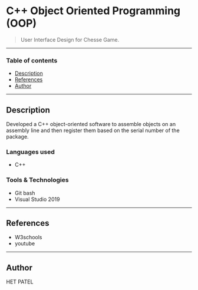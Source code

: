 # C++ Object Oriented Programming (OOP)

> User Interface Design for Chesse Game.
---
### Table of contents

- [Description](#description)
- [References](#references)
- [Author](#author)

---

## Description

Developed a C++ object-oriented software to assemble objects on an assembly line and then register them based on the serial number of the package.

### Languages used
- C++ 


### Tools & Technologies 
- Git bash
- Visual Studio 2019


---

## References
- W3schools
- youtube


---

## Author

HET PATEL





